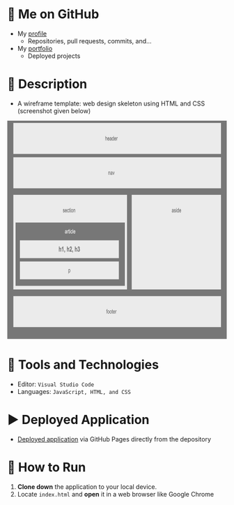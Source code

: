 # :link: Me on GitHub
* My [profile](https://github.com/ArsalanAtGH)
  * Repositories, pull requests, commits, and...
* My [portfolio](https://arsalanatgh.github.io)
  * Deployed projects

# :page_with_curl: Description
* A wireframe template: web design skeleton using HTML and CSS (screenshot given below)

<img src="Docs/Images/main_page.png" width="700" height="500">

# :nut_and_bolt: Tools and Technologies
* Editor: `Visual Studio Code`
* Languages: `JavaScript, HTML, and CSS`

# :arrow_forward: Deployed Application
* [Deployed application](https://arsalan-sadri.github.io/1_1_Bootcamp_Wireframe/) via GitHub Pages directly from the depository

# :wrench: How to Run
1. **Clone down** the application to your local device.
2. Locate `index.html` and **open** it in a web browser like Google Chrome
